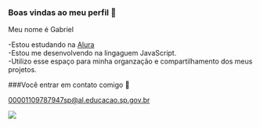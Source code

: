 ### Boas vindas ao meu perfil 🖤

Meu nome é Gabriel

-Estou estudando na [Alura](https://www.alura.com.br)<br/>
-Estou me desenvolvendo na lingaguem JavaScript. <br/>
-Utilizo esse espaço para minha organzação e compartilhamento dos meus projetos.

###Você entrar em contato comigo 📧

00001109787947sp@al.educacao.sp.gov.br

![](https://media1.tenor.com/m/mCiM7CmGGI4AAAAC/naruto.gif)
